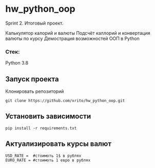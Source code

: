 # hw_python_oop
Sprint 2. Итоговый проект.

Калькулятор калорий и валюты
Подсчёт каллорий и конвертация валюты по курсу
Демострация возможностей ООП в Python

### Стек:
Python 3.8

## Запуск проекта
Клонировать репозиторий
```
git clone https://github.com/xrito/hw_python_oop.git
```

## Установить зависимости
```
pip install -r requirements.txt
```

## Актуализировать курсы валют
```
USD_RATE =  #стоимоть 1$ в рублях
EURO_RATE = #стоимоть 1 евро в рублях
```
